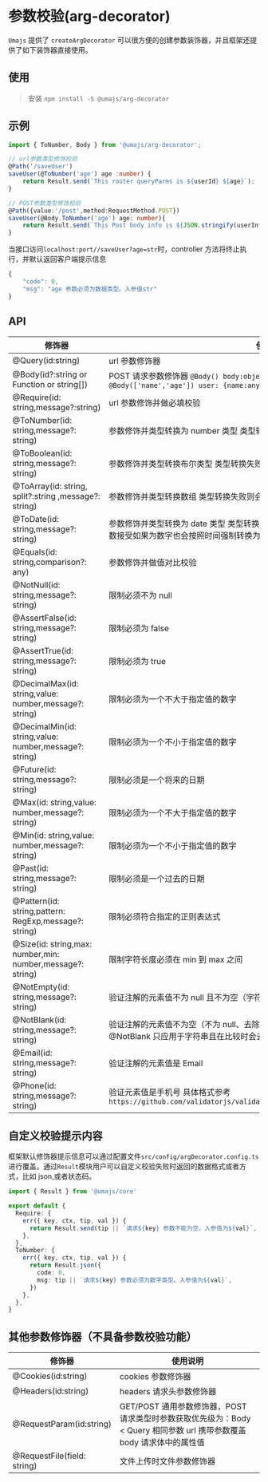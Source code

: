 # 参数校验(arg-decorator)

`Umajs` 提供了 `createArgDecorator` 可以很方便的创建参数装饰器，并且框架还提供了如下装饰器直接使用。

## 使用

> 安装 `npm install -S @umajs/arg-decorator`

## 示例

```ts
import { ToNumber, Body } from '@umajs/arg-decorator';

// url参数类型修饰校验
@Path('/saveUser')
saveUser(@ToNumber('age') age :number) {
    return Result.send(`This router queryParms is ${userId} ${age}`);
}

// POST参数类型修饰校验
@Path({value:'/post',method:RequestMethod.POST})
saveUser(@Body.ToNumber('age') age: number){
    return Result.send(`This Post body info is ${JSON.stringify(userInfo)}`);
}
```

当接口访问`localhost:port//saveUser?age=str`时，controller 方法将终止执行，并默认返回客户端提示信息

```js
{
    "code": 0,
    "msg": "age 参数必须为数据类型。入参值str"
}
```

## API

| 修饰器                                                     | 使用说明                                                                                                                           |
| ---------------------------------------------------------- | ---------------------------------------------------------------------------------------------------------------------------------- |
| @Query(id:string)                                          | url 参数修饰器                                                                                                                     |
| @Body(id?:string or Function or string[])                  | POST 请求参数修饰器 `@Body() body:object ` or `@Body('id') id:any` or `@Body(['name','age']) user: {name:any,age:any}`             |
| @Require(id: string,message?:string)                       | url 参数修饰并做必填校验                                                                                                           |
| @ToNumber(id: string,message?: string)                     | 参数修饰并类型转换为 number 类型 类型转换失败则会终止函数执行并返回提示内容                                                        |
| @ToBoolean(id: string,message?: string)                    | 参数修饰并类型转换布尔类型 类型转换失败则会终止函数执行并返回提示内容                                                              |
| @ToArray(id: string, split?:string ,message?: string)      | 参数修饰并类型转换数组 类型转换失败则会终止函数执行并返回提示内容                                                                  |
| @ToDate(id: string,message?: string)                       | 参数修饰并类型转换为 date 类型 类型转换失败则会终止函数执行并返回提示内容 备注：参数接受如果为数字也会按照时间强制转换为时间格式。 |
| @Equals(id: string,comparison?: any)                       | 参数修饰并做值对比校验                                                                                                             |
| @NotNull(id: string,message?: string)                      | 限制必须不为 null                                                                                                                  |
| @AssertFalse(id: string,message?: string)                  | 限制必须为 false                                                                                                                   |
| @AssertTrue(id: string,message?: string)                   | 限制必须为 true                                                                                                                    |
| @DecimalMax(id: string,value: number,message?: string)     | 限制必须为一个不大于指定值的数字                                                                                                   |
| @DecimalMin(id: string,value: number,message?: string)     | 限制必须为一个不小于指定值的数字                                                                                                   |
| @Future(id: string,message?: string)                       | 限制必须是一个将来的日期                                                                                                           |
| @Max(id: string,value: number,message?: string)            | 限制必须为一个不大于指定值的数字                                                                                                   |
| @Min(id: string,value: number,message?: string)            | 限制必须为一个不小于指定值的数字                                                                                                   |
| @Past(id: string,message?: string)                         | 限制必须是一个过去的日期                                                                                                           |
| @Pattern(id: string,pattern: RegExp,message?: string)      | 限制必须符合指定的正则表达式                                                                                                       |
| @Size(id: string,max: number,min: number,message?: string) | 限制字符长度必须在 min 到 max 之间                                                                                                 |
| @NotEmpty(id: string,message?: string)                     | 验证注解的元素值不为 null 且不为空（字符串长度不为 0、集合大小不为 0）                                                             |
| @NotBlank(id: string,message?: string)                     | 验证注解的元素值不为空（不为 null、去除首位空格后长度为 0），不同于@NotEmpty，@NotBlank 只应用于字符串且在比较时会去除字符串的空格 |
| @Email(id: string,message?: string)                        | 验证注解的元素值是 Email                                                                                                           |
| @Phone(id: string,message?: string)                        | 验证元素值是手机号 具体格式参考`https://github.com/validatorjs/validator.js/blob/master/src/lib/isMobilePhone.js`                  |

## 自定义校验提示内容

框架默认修饰器提示信息可以通过配置文件`src/config/argDecorator.config.ts`进行覆盖。通过`Result`模块用户可以自定义校验失败时返回的数据格式或者方式，比如 json,或者状态码。

```ts
import { Result } from '@umajs/core'

export default {
  Require: {
    err({ key, ctx, tip, val }) {
      return Result.send(tip || `请求${key} 参数不能为空。入参值为${val}`, 403)
    },
  },
  ToNumber: {
    err({ key, ctx, tip, val }) {
      return Result.json({
        code: 0,
        msg: tip || `请求${key} 参数必须为数字类型。入参值为${val}`,
      })
    },
  },
}
```

## 其他参数修饰器（不具备参数校验功能）

| 修饰器                      | 使用说明                                                                                                               |
| --------------------------- | ---------------------------------------------------------------------------------------------------------------------- |
| @Cookies(id:string)         | cookies 参数修饰器                                                                                                     |
| @Headers(id:string)         | headers 请求头参数修饰器                                                                                               |
| @RequestParam(id:string)    | GET/POST 通用参数修饰器，POST 请求类型时参数获取优先级为：Body < Query 相同参数 url 携带参数覆盖 body 请求体中的属性值 |
| @RequestFile(field: string) | 文件上传时文件参数修饰器                                                                                               |

